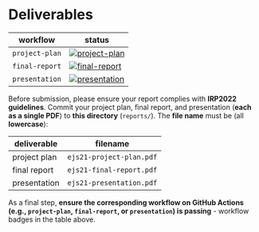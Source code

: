 # Deliverables

| workflow | status |
| - | - |
| `project-plan` | [![project-plan](https://github.com/ese-msc-2021/irp-ejs21/actions/workflows/project-plan.yml/badge.svg)](https://github.com/ese-msc-2021/irp-ejs21/actions/workflows/project-plan.yml) |
| `final-report` | [![final-report](https://github.com/ese-msc-2021/irp-ejs21/actions/workflows/final-report.yml/badge.svg)](https://github.com/ese-msc-2021/irp-ejs21/actions/workflows/final-report.yml) |
| `presentation` | [![presentation](https://github.com/ese-msc-2021/irp-ejs21/actions/workflows/presentation.yml/badge.svg)](https://github.com/ese-msc-2021/irp-ejs21/actions/workflows/presentation.yml) |

Before submission, please ensure your report complies with **IRP2022 guidelines**. Commit your project plan, final report, and presentation (**each as a single PDF**) to **this directory** (`reports/`). The **file name** must be (all **lowercase**):

| deliverable | filename |
| - | - |
| project plan | `ejs21-project-plan.pdf` |
| final report | `ejs21-final-report.pdf` |
| presentation | `ejs21-presentation.pdf` |

As a final step, **ensure the corresponding workflow on GitHub Actions (e.g., `project-plan`, `final-report`, or `presentation`) is passing** - workflow badges in the table above.
